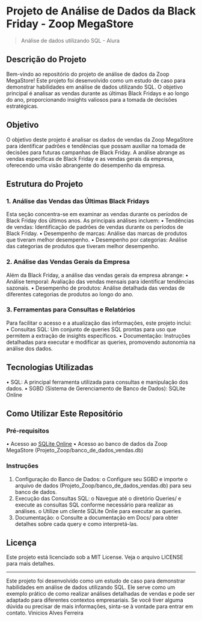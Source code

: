 # Projeto de Análise de Dados da Black Friday - Zoop MegaStore
> Análise de dados utilizando SQL - Alura

## Descrição do Projeto
Bem-vindo ao repositório do projeto de análise de dados da Zoop MegaStore! Este projeto foi desenvolvido como um estudo de caso para demonstrar habilidades em análise de dados utilizando SQL. O objetivo principal é analisar as vendas durante as últimas Black Fridays e ao longo do ano, proporcionando insights valiosos para a tomada de decisões estratégicas.
## Objetivo
O objetivo deste projeto é analisar os dados de vendas da Zoop MegaStore para identificar padrões e tendências que possam auxiliar na tomada de decisões para futuras campanhas de Black Friday. A análise abrange as vendas específicas de Black Friday e as vendas gerais da empresa, oferecendo uma visão abrangente do desempenho da empresa.
## Estrutura do Projeto
### 1. Análise das Vendas das Últimas Black Fridays
Esta seção concentra-se em examinar as vendas durante os períodos de Black Friday dos últimos anos. As principais análises incluem:
•	Tendências de vendas: Identificação de padrões de vendas durante os períodos de Black Friday.
•	Desempenho de marcas: Análise das marcas de produtos que tiveram melhor desempenho.
•	Desempenho por categorias: Análise das categorias de produtos que tiveram melhor desempenho.
### 2. Análise das Vendas Gerais da Empresa
Além da Black Friday, a análise das vendas gerais da empresa abrange:
•	Análise temporal: Avaliação das vendas mensais para identificar tendências sazonais.
•	Desempenho de produtos: Análise detalhada das vendas de diferentes categorias de produtos ao longo do ano.
### 3. Ferramentas para Consultas e Relatórios
Para facilitar o acesso e a atualização das informações, este projeto inclui:
•	Consultas SQL: Um conjunto de queries SQL prontas para uso que permitem a extração de insights específicos.
•	Documentação: Instruções detalhadas para executar e modificar as queries, promovendo autonomia na análise dos dados.
## Tecnologias Utilizadas
•	SQL: A principal ferramenta utilizada para consultas e manipulação dos dados.
•	SGBD (Sistema de Gerenciamento de Banco de Dados): SQLite Online
## Como Utilizar Este Repositório
### Pré-requisitos
•	Acesso ao [SQLite Online]( https://sqliteonline.com/)
•	Acesso ao banco de dados da Zoop MegaStore (Projeto_Zoop/banco_de_dados_vendas.db)
### Instruções
1.	Configuração do Banco de Dados:
o	Configure seu SGBD e importe o arquivo de dados (Projeto_Zoop/banco_de_dados_vendas.db) para seu banco de dados.
2.	Execução das Consultas SQL:
o	Navegue até o diretório Queries/ e execute as consultas SQL conforme necessário para realizar as análises.
o	Utilize um cliente SQLite Onlie para executar as queries.
3.	Documentação:
o	Consulte a documentação em Docs/ para obter detalhes sobre cada query e como interpretá-las.
## Licença
Este projeto está licenciado sob a MIT License. Veja o arquivo LICENSE para mais detalhes.
________________________________________
Este projeto foi desenvolvido como um estudo de caso para demonstrar habilidades em análise de dados utilizando SQL. Ele serve como um exemplo prático de como realizar análises detalhadas de vendas e pode ser adaptado para diferentes contextos empresariais.
Se você tiver alguma dúvida ou precisar de mais informações, sinta-se à vontade para entrar em contato.
Vinicios Alves Ferreira

